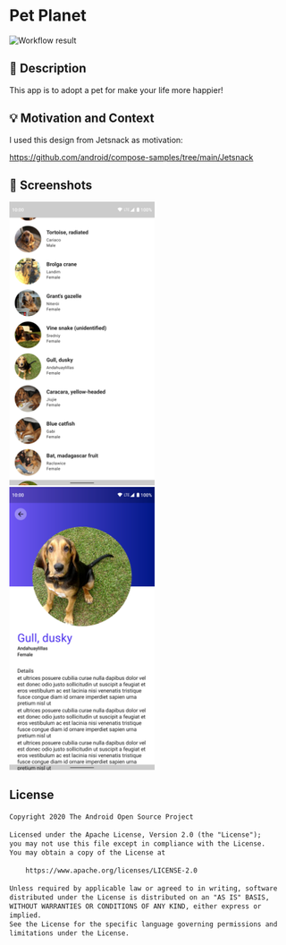 # Pet Planet

<!--- Replace <OWNER> with your Github Username and <REPOSITORY> with the name of your repository. -->
<!--- You can find both of these in the url bar when you open your repository in github. -->
![Workflow result](https://github.com/kwmt/android-dev-challenge-compose/workflows/Check/badge.svg)


## :scroll: Description
<!--- Describe your app in one or two sentences -->
This app is to adopt a pet for make your life more happier!

## :bulb: Motivation and Context
<!--- Optionally point readers to interesting parts of your submission. -->
<!--- What are you especially proud of? -->

I used this design from Jetsnack as motivation:

https://github.com/android/compose-samples/tree/main/Jetsnack

## :camera_flash: Screenshots
<!-- You can add more screenshots here if you like -->
<img src="/results/screenshot_1.png" width="260">&emsp;<img src="/results/screenshot_2.png" width="260">

## License
```
Copyright 2020 The Android Open Source Project

Licensed under the Apache License, Version 2.0 (the "License");
you may not use this file except in compliance with the License.
You may obtain a copy of the License at

    https://www.apache.org/licenses/LICENSE-2.0

Unless required by applicable law or agreed to in writing, software
distributed under the License is distributed on an "AS IS" BASIS,
WITHOUT WARRANTIES OR CONDITIONS OF ANY KIND, either express or implied.
See the License for the specific language governing permissions and
limitations under the License.
```